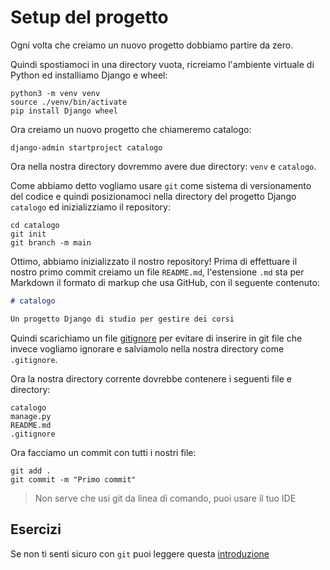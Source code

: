 # Setup del progetto

Ogni volta che creiamo un nuovo progetto dobbiamo partire da zero.

Quindi spostiamoci in una directory vuota, ricreiamo l'ambiente virtuale di Python ed installiamo
Django e wheel:

```shell
python3 -m venv venv
source ./venv/bin/activate
pip install Django wheel
```

Ora creiamo un nuovo progetto che chiameremo catalogo:

```shell
django-admin startproject catalogo
```

Ora nella nostra directory dovremmo avere due directory: `venv` e `catalogo`.

Come abbiamo detto vogliamo usare `git` come sistema di versionamento del codice e quindi posizionamoci
nella directory del progetto Django `catalogo` ed inizializziamo il repository:

```shell
cd catalogo
git init
git branch -m main
```

Ottimo, abbiamo inizializzato il nostro repository! Prima di effettuare il nostro primo commit
creiamo un file `README.md`, l'estensione `.md` sta per Markdown il formato di markup che usa GitHub,
con il seguente contenuto:

```markdown
# catalogo

Un progetto Django di studio per gestire dei corsi
```

Quindi scarichiamo un file [gitignore](https://raw.githubusercontent.com/github/gitignore/master/Python.gitignore) per evitare di inserire in git file che invece vogliamo ignorare e salviamolo nella nostra
directory come `.gitignore`.

Ora la nostra directory corrente dovrebbe contenere i seguenti file e directory:

```shell
catalogo
manage.py
README.md
.gitignore
```

Ora facciamo un commit con tutti i nostri file:

```shell
git add .
git commit -m "Primo commit"
```

> Non serve che usi git da linea di comando, puoi usare il tuo IDE

## Esercizi

Se non ti senti sicuro con `git` puoi leggere questa
[introduzione](https://guides.github.com/introduction/git-handbook/)
